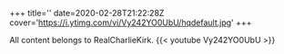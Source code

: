+++
title=''
date=2020-02-28T21:22:28Z
cover='https://i.ytimg.com/vi/Vy242YO0UbU/hqdefault.jpg'
+++

All content belongs to RealCharlieKirk.
{{< youtube Vy242YO0UbU >}}
